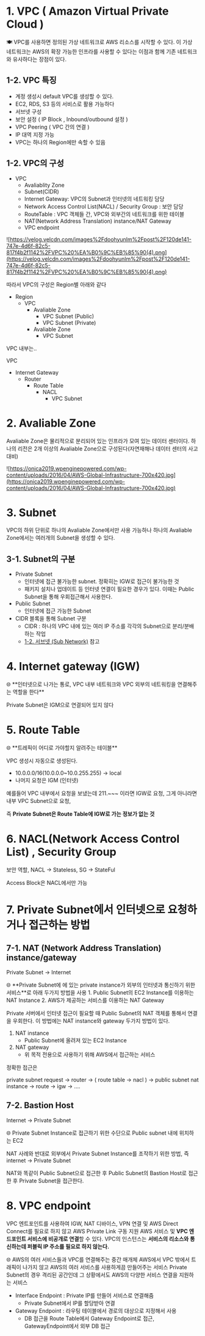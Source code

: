 # 1. VPC ( Amazon Virtual Private Cloud )

<aside>
🍽️ VPC를 사용하면 정의된 가상 네트워크로 AWS 리소스를 시작할 수 있다. 
이 가상 네트워크는 AWS의 확장 가능한 인프라를 사용할 수 있다는 이점과 함께 기존 네트워크와 유사하다는 장점이 있다.

</aside>

## 1-2. VPC 특징

- 계정 생성시 default VPC를 생성할 수 있다.
- EC2, RDS, S3 등의 서비스로 활용 가능하다
- 서브넷 구성
- 보안 설정 ( IP Block , Inbound/outbound 설정 )
- VPC Peering ( VPC 간의 연결 )
- IP 대역 지정 가능
- VPC는 하나의 Region에만 속할 수 있음

## 1-2. VPC의 구성

- VPC
    - Avaliablity Zone
    - Subnet(CIDR)
    - Internet Gateway: VPC의 Subnet과 인터넷의 네트워킹 담당
    - Network Access Control List(NACL) / Security Group : 보안 담당
    - RouteTable : VPC 객체들 간, VPC와 외부간의 네트워크를 위한 테이블
    - NAT(Network Address Translation) instance/NAT Gateway
    - VPC endpoint

![https://velog.velcdn.com/images%2Fdoohyunlm%2Fpost%2F120de141-747e-4d6f-82c5-817f4b2f1142%2FVPC%20%EA%B0%9C%EB%85%90(4).png](https://velog.velcdn.com/images%2Fdoohyunlm%2Fpost%2F120de141-747e-4d6f-82c5-817f4b2f1142%2FVPC%20%EA%B0%9C%EB%85%90(4).png)

따라서 VPC의 구성은 Region별 아래와 같다

- Region
    - VPC
        - Avaliable Zone
            - VPC Subnet (Public)
            - VPC Subnet  (Private)
        - Avaliable Zone
            - VPC Subnet

VPC 내부는..

VPC

- Internet Gateway
    - Router
        - Route Table
            - NACL
                - VPC Subnet

# 2. Avaliable Zone

Avaliable Zone은 물리적으로 분리되어 있는 인프라가 모여 있는 데이터 센터이다. 하나의 리전은 2개 이상의 Avaliable Zone으로 구성된다(자연재해나 데이터 센터의 사고 대비)

![https://onica2019.wpenginepowered.com/wp-content/uploads/2016/04/AWS-Global-Infrastructure-700x420.jpg](https://onica2019.wpenginepowered.com/wp-content/uploads/2016/04/AWS-Global-Infrastructure-700x420.jpg)

# 3. Subnet

VPC의 하위 단위로 하나의 Avaliable Zone에서만 사용 가능하나 하나의 Avaliable Zone에서는 여러개의 Subnet을 생성할 수 있다.

## 3-1. Subnet의 구분

- Private Subnet
    - 인터넷에 접근 불가능한 subnet. 정확히는 IGW로 접근이 불가능한 것
    - 패키지 설치나 업데이트 등 인터넷 연결이 필요한 경우가 있다. 이때는 Public Subnet을 통해 우회접근해서 사용한다.
- Public Subnet
    - 인터넷에 접근 가능한 Subnet
- CIDR 블록을 통해 Subnet 구분
    - CIDR : 하나의 VPC 내에 있는 여러 IP 주소를 각각의 Subnet으로 분리/분배하는 작업
    - [1-2. 서브넷 (Sub Network)](https://www.notion.so/1-2-Sub-Network-498c711dc63949fd8bf9f2467054265b) 참고

# 4. Internet gateway (IGW)

<aside>
🌐 **인터넷으로 나가는 통로, VPC 내부 네트워크와 VPC 외부의 네트워킹을 연결해주는 역할을 한다**

</aside>

Private Subnet은 IGM으로 연결되어 있지 않다

# 5. Route Table

<aside>
🌐 **트레픽이 어디로 가야할지 알려주는 테이블**

</aside>

VPC 생성시 자동으로 생성된다.

- 10.0.0.0/16(10.0.0.0~10.0.255.255) → local
- 나머지 요청은 IGM (인터넷)

예를들어 VPC 내부에서 요청을 보냈는데 211.~~~ 이라면 IGW로 요청, 그게 아니라면 내부 VPC Subnet으로 요청,

즉 **Private Subnet은 Route Table에 IGW로 가는 정보가 없는 것**

# 6. NACL(Network Access Control List) , Security Group

보안 역할, NACL → Stateless, SG → StateFul

Access Block은 NACL에서만 가능

# 7. Private Subnet에서 인터넷으로 요청하거나 접근하는 방법

## 7-1. NAT (Network Address Translation) instance/gateway

Private Subnet → Internet

<aside>
🌐 **Private Subnet에 에 있는 private instance가 외부의 인터넷과 통신하기 위한 서비스**로 아래 두가지 방법을 사용
1. Public Subnet의 EC2 Instance를 이용하는 NAT Instance
2. AWS가 제공하는 서비스를 이용하는 NAT Gateway

</aside>

Private 서버에서 인터넷 접근이 필요할 때 Public Subnet의 NAT 객체를 통해서 연결을 우회한다. 이 방법에는 NAT instance와 gateway 두가지 방법이 있다.

1. NAT instance
    - Public Subnet에 올려져 있는 EC2 Instance
2. NAT gateway
    - 위 목적 전용으로 사용하기 위해 AWS에서 접근하는 서비스

정확한 접근은

private subnet request → router → ( route table → nacl ) → public subnet nat instance → route → igw → ….

## 7-2. Bastion Host

Internet → Private Subnet

<aside>
🌐 Private Subnet Instance로 접근하기 위한 수단으로 Public subnet 내에 위치하는 EC2

</aside>

NAT 사례와 반대로 외부에서 Private Subnet Instance를 조작하기 위한 방법, 즉 internet → Private Subnet

NAT와 똑같이 Public Subnet으로 접근한 후 Public Subnet의 Bastion Host로 접근한 후 Private Subnet을 접근한다.

# 8. VPC endpoint

VPC 엔트포인트를 사용하여 IGW, NAT 디바이스, VPN 연결 및 AWS Direct Connect를 필요로 하지 않고 AWS Private Link 구동 지원 AWS 서비스 및 **VPC 엔드포인트 서비스에 비공개로 연결**할 수 있다. VPC의 인스턴스는 **서비스의 리소스와 통신하는데 퍼블릭 IP 주소를 필요로 하지 않는다.**

<aside>
🌐 AWS의 여러 서비스들과 VPC를 연결해주는 중간 매개체
AWS에서 VPC 밖에서 트래픽이 나가지 않고 AWS의 여러 서비스를 사용하게끔 만들어주는 서비스
Private Subnet의 경우 격리된 공간인데 그 상황에서도 AWS의 다양한 서비스 연결을 지원하는 서비스

</aside>

- Interface Endpoint : Private IP를 만들어 서비스로 연결해줌
    - Private Subnet에서 IP를 할당받아 연결
- Gateway Endpoint : 라우팅 테이블에서 경로의 대상으로 지정해서 사용
    - DB 접근을 Route Table에서 Gateway Endpoint로 접근, GatewayEndpoint에서 외부 DB 접근